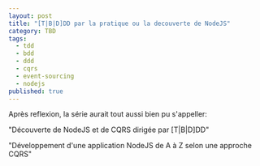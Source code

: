 ```yaml
---
layout: post
title: "[T|B|D]DD par la pratique ou la decouverte de NodeJS"
category: TBD
tags:
  - tdd
  - bdd
  - ddd
  - cqrs
  - event-sourcing
  - nodejs
published: true
---
```


Après reflexion, la série aurait tout aussi bien pu s'appeller:

"Découverte de NodeJS et de CQRS dirigée par [T|B|D]DD"

"Développement d'une application NodeJS de A à Z selon une approche CQRS"